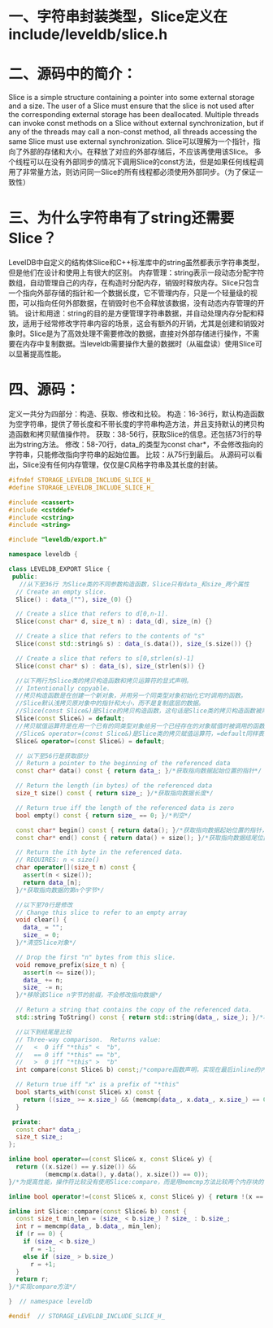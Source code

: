 # 一、字符串封装类型，Slice定义在include/leveldb/slice.h
# 二、源码中的简介：
 Slice is a simple structure containing a pointer into some external storage and a size.  The user of a Slice must ensure that the slice is not used after the corresponding external storage has been deallocated.
Multiple threads can invoke const methods on a Slice without external synchronization, but if any of the threads may call a non-const method, all threads accessing the same Slice must use external synchronization.
Slice可以理解为一个指针，指向了外部的存储和大小。在释放了对应的外部存储后，不应该再使用该Slice。
多个线程可以在没有外部同步的情况下调用Slice的const方法，但是如果任何线程调用了非常量方法，则访问同一Slice的所有线程都必须使用外部同步。（为了保证一致性）
# 三、为什么字符串有了string还需要Slice？
LevelDB中自定义的结构体Slice和C++标准库中的string虽然都表示字符串类型，但是他们在设计和使用上有很大的区别。
内存管理：string表示一段动态分配字符数组，自动管理自己的内存，在构造时分配内存，销毁时释放内存。Slice只包含一个指向外部存储的指针和一个数据长度，它不管理内存，只是一个轻量级的视图，可以指向任何外部数据，在销毁时也不会释放该数据，没有动态内存管理的开销。
设计和用途：string的目的是方便管理字符串数据，并自动处理内存分配和释放，适用于经常修改字符串内容的场景，这会有额外的开销，尤其是创建和销毁对象时。Slice是为了高效处理不需要修改的数据，直接对外部存储进行操作，不需要在内存中复制数据。当leveldb需要操作大量的数据时（从磁盘读）使用Slice可以显著提高性能。
# 四、源码：
定义一共分为四部分：构造、获取、修改和比较。
构造：16-36行，默认构造函数为空字符串，提供了带长度和不带长度的字符串构造方法，并且支持默认的拷贝构造函数和拷贝赋值操作符。
获取：38-56行，获取Slice的信息。还包括73行的导出为string方法。
修改：58-70行，data_的类型为const char*，不会修改指向的字符串，只能修改指向字符串的起始位置。
比较：从75行到最后。
从源码可以看出，Slice没有任何内存管理，仅仅是C风格字符串及其长度的封装。

```c++
#ifndef STORAGE_LEVELDB_INCLUDE_SLICE_H_
#define STORAGE_LEVELDB_INCLUDE_SLICE_H_

#include <cassert>
#include <cstddef>
#include <cstring>
#include <string>

#include "leveldb/export.h"

namespace leveldb {

class LEVELDB_EXPORT Slice {
 public:
   //从下至36行 为Slice类的不同参数构造函数，Slice只有data_和size_两个属性
  // Create an empty slice.
  Slice() : data_(""), size_(0) {}

  // Create a slice that refers to d[0,n-1].
  Slice(const char* d, size_t n) : data_(d), size_(n) {}

  // Create a slice that refers to the contents of "s"
  Slice(const std::string& s) : data_(s.data()), size_(s.size()) {}

  // Create a slice that refers to s[0,strlen(s)-1]
  Slice(const char* s) : data_(s), size_(strlen(s)) {}

  //以下两行为Slice类的拷贝构造函数和拷贝运算符的显式声明。
  // Intentionally copyable.
  //拷贝构造函数是在创建一个新对象，并用另一个同类型对象初始化它时调用的函数。
  //Slice默认浅拷贝原对象中的指针和大小，而不是复制底层的数据。
  //Slice(const Slice&)是Slice的拷贝构造函数，这句话是Slice类的拷贝构造函数被声明为默认实现。
  Slice(const Slice&) = default;
  //拷贝赋值运算符是在用一个已有的同类型对象给另一个已经存在的对象赋值时被调用的函数。
  //Slice& operator=(const Slice&)是Slice类的拷贝赋值运算符，=default同样表示让编译器自动生成这个运算符。同样也是浅拷贝
  Slice& operator=(const Slice&) = default;

  // 以下至56行是获取部分
  // Return a pointer to the beginning of the referenced data
  const char* data() const { return data_; }/*获取指向数据起始位置的指针*/

  // Return the length (in bytes) of the referenced data
  size_t size() const { return size_; }/*获取指向数据长度*/

  // Return true iff the length of the referenced data is zero
  bool empty() const { return size_ == 0; }/*判空*/

  const char* begin() const { return data(); }/*获取指向数据起始位置的指针，同data()*/
  const char* end() const { return data() + size(); }/*获取指向数据结尾位置的指针*/

  // Return the ith byte in the referenced data.
  // REQUIRES: n < size()
  char operator[](size_t n) const {
    assert(n < size());
    return data_[n];
  }/*获取指向数据的第n个字节*/

  //以下至70行是修改
  // Change this slice to refer to an empty array
  void clear() {
    data_ = "";
    size_ = 0;
  }/*清空Slice对象*/

  // Drop the first "n" bytes from this slice.
  void remove_prefix(size_t n) {
    assert(n <= size());
    data_ += n;
    size_ -= n;
  }/*移除该Slice n字节的前缀，不会修改指向数据*/

  // Return a string that contains the copy of the referenced data.
  std::string ToString() const { return std::string(data_, size_); }/*将Slice对象导出为string*/

  //以下到结尾是比较
  // Three-way comparison.  Returns value:
  //   <  0 iff "*this" <  "b",
  //   == 0 iff "*this" == "b",
  //   >  0 iff "*this" >  "b"
  int compare(const Slice& b) const;/*compare函数声明，实现在最后inline的内联函数compare，结尾的const是成员函数的限定符，表示该函数不会修改类的任何成员变量*/

  // Return true iff "x" is a prefix of "*this"
  bool starts_with(const Slice& x) const {
    return ((size_ >= x.size_) && (memcmp(data_, x.data_, x.size_) == 0));
  }

 private:
  const char* data_;
  size_t size_;
};

inline bool operator==(const Slice& x, const Slice& y) {
  return ((x.size() == y.size()) &&
          (memcmp(x.data(), y.data(), x.size()) == 0));
}/*为提高性能，操作符比较没有使用Slice:compare，而是用memcmp方法比较两个内存块的字节*/

inline bool operator!=(const Slice& x, const Slice& y) { return !(x == y); }/*简单的上一个操作符取反*/

inline int Slice::compare(const Slice& b) const {
  const size_t min_len = (size_ < b.size_) ? size_ : b.size_;
  int r = memcmp(data_, b.data_, min_len);
  if (r == 0) {
    if (size_ < b.size_)
      r = -1;
    else if (size_ > b.size_)
      r = +1;
  }
  return r;
}/*实现compare方法*/

}  // namespace leveldb

#endif  // STORAGE_LEVELDB_INCLUDE_SLICE_H_

